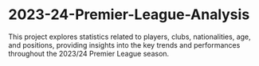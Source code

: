 # 2023-24-Premier-League-Analysis
This project explores statistics related to players, clubs, nationalities, age, and positions, providing insights into the key trends and performances throughout the 2023/24 Premier League season.
